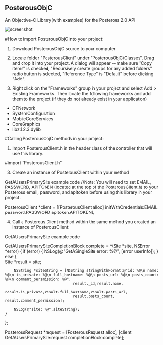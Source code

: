 ## PosterousObjC ##
An Objective-C Library(with examples) for the Posterous 2.0 API

<img src="https://github.com/joshgrenon/PosterousObjC/raw/master/screenshot.png" alt="screenshot" />

#How to import PosterousObjC into your project:

1. Download PosterousObjC source to your computer

2. Locate folder "PosterousClient" under "PosterousObjC/Classes". Drag and drop it into your project. A dialog will appear -- make sure "Copy items" is checked, "Recursively create groups for any added folders" radio button is selected, "Reference Type" is "Default" before clicking "Add".

3. Right click on the "Frameworks" group in your project and select Add > Existing Frameworks. Then locate the following frameworks and add them to the project (if they do not already exist in your application)
- CFNetwork
- SystemConfiguration
- MobileCoreServices
- CoreGraphics
- libz.1.2.3.dylib


#Calling PosterousObjC methods in your project:

1. Import PosterousClient.h in the header class of the controller that will use this library.

#import "PosterousClient.h"

3. Create an instance of PosterousClient within your method

GetAUsersPrimarySite example code
//Note: You will need to set EMAIL, PASSWORD, APITOKEN (located at the top of the PosterousClient.h) to your Posterous email, password, and apitoken before using this library in your project.

PosterousClient *client = [[PosterousClient alloc] initWithCredentials:EMAIL
																  password:PASSWORD
																  apitoken:APITOKEN]; 
	
    
4. Call a Posterous Client method within the same method you created an instance of PosterousClient:

GetAUsersPrimarySite example code

GetAUsersPrimarySiteCompletionBlock complete = ^(Site *site, NSError *error)
{
    if (error) 
    {
        NSLog(@"GetASingleSite error: %@", [error userInfo]);
    } 
    else
    {    
        Site *result = site;
        
        NSString *siteString = [NSString stringWithFormat:@"id: %@\n name: %@\n is_private: %@\n full_hostname: %@\n posts_url: %@\n posts_count: %@\n comment_persmission: %@",
                                   result._id,result.name,
                                   result.is_private,result.full_hostname,result.posts_url,
                                   result.posts_count, result.comment_permission];
        
        NSLog(@"site: %@",siteString);
    }
};

PosterousRequest *request = [PosterousRequest alloc];
[client GetAUsersPrimarySite:request completionBlock:complete];